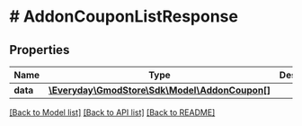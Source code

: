 # # AddonCouponListResponse

## Properties

Name | Type | Description | Notes
------------ | ------------- | ------------- | -------------
**data** | [**\Everyday\GmodStore\Sdk\Model\AddonCoupon[]**](AddonCoupon.md) |  | [optional]

[[Back to Model list]](../../README.md#models) [[Back to API list]](../../README.md#endpoints) [[Back to README]](../../README.md)
